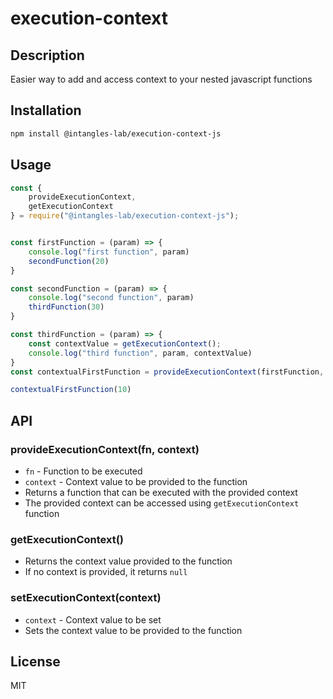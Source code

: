 # execution-context
## Description
Easier way to add and access context to your nested javascript functions
## Installation
```bash
npm install @intangles-lab/execution-context-js
```

## Usage
```javascript
const {
    provideExecutionContext,
    getExecutionContext
} = require("@intangles-lab/execution-context-js");


const firstFunction = (param) => {
    console.log("first function", param)
    secondFunction(20)
}

const secondFunction = (param) => {
    console.log("second function", param)
    thirdFunction(30)
}

const thirdFunction = (param) => {
    const contextValue = getExecutionContext();
    console.log("third function", param, contextValue)
}
const contextualFirstFunction = provideExecutionContext(firstFunction, "context-value")

contextualFirstFunction(10)
```

## API
### provideExecutionContext(fn, context)
- `fn` - Function to be executed
- `context` - Context value to be provided to the function
- Returns a function that can be executed with the provided context
- The provided context can be accessed using `getExecutionContext` function

### getExecutionContext()
- Returns the context value provided to the function
- If no context is provided, it returns `null`

### setExecutionContext(context)
- `context` - Context value to be set
- Sets the context value to be provided to the function

## License
MIT
```